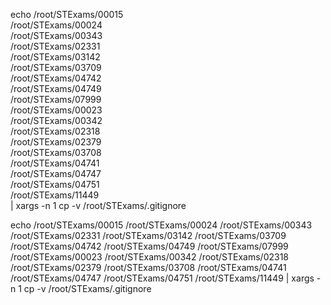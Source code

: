 echo /root/STExams/00015 \
/root/STExams/00024 \
/root/STExams/00343 \
/root/STExams/02331 \
/root/STExams/03142 \
/root/STExams/03709 \
/root/STExams/04742 \
/root/STExams/04749 \
/root/STExams/07999 \
/root/STExams/00023 \
/root/STExams/00342 \
/root/STExams/02318 \
/root/STExams/02379 \
/root/STExams/03708 \
/root/STExams/04741 \
/root/STExams/04747 \
/root/STExams/04751 \
/root/STExams/11449 \
| xargs -n 1 cp -v /root/STExams/.gitignore

echo /root/STExams/00015 /root/STExams/00024 /root/STExams/00343 /root/STExams/02331 /root/STExams/03142 /root/STExams/03709 /root/STExams/04742 /root/STExams/04749 /root/STExams/07999 /root/STExams/00023 /root/STExams/00342 /root/STExams/02318 /root/STExams/02379 /root/STExams/03708 /root/STExams/04741 /root/STExams/04747 /root/STExams/04751 /root/STExams/11449 | xargs -n 1 cp -v /root/STExams/.gitignore
